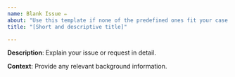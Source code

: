 ```yaml
---
name: Blank Issue ✏
about: "Use this template if none of the predefined ones fit your case."
title: "[Short and descriptive title]"

---
```


**Description**:
Explain your issue or request in detail.

**Context**:
Provide any relevant background information.

